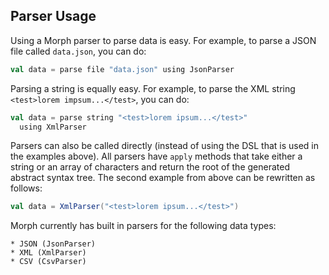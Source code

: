 Parser Usage
------------

Using a Morph parser to parse data is easy. For example, to parse a JSON file
called `data.json`, you can do:

```scala
val data = parse file "data.json" using JsonParser
```

Parsing a string is equally easy. For example, to parse the XML string
`<test>lorem impsum...</test>`, you can do:

```scala
val data = parse string "<test>lorem ipsum...</test>"
  using XmlParser
```

Parsers can also be called directly (instead of using the DSL that
is used in the examples above). All parsers have `apply` methods that take
either a string or an array of characters and return the root of the generated
abstract syntax tree. The second example from above can be rewritten as follows:

```scala
val data = XmlParser("<test>lorem ipsum...</test>")
```

Morph currently has built in parsers for the following data types:

    * JSON (JsonParser)
    * XML (XmlParser)
    * CSV (CsvParser)
